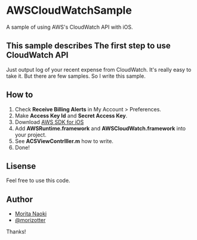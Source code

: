 AWSCloudWatchSample
===================

A sample of using AWS's CloudWatch API with iOS.

## This sample describes The first step to use CloudWatch API

Just output log of your recent expense from CloudWatch. It's really easy to take it. But there are few samples. So I write this sample.

## How to

1. Check **Receive Billing Alerts** in My Account > Preferences.
2. Make **Access Key Id** and **Secret Access Key**.
3. Download [AWS SDK for iOS](http://aws.amazon.com/sdkforios/)
4. Add **AWSRuntime.framework** and **AWSCloudWatch.framework** into your project.
6. See **ACSViewContrlller.m** how to write.
7. Done!

## Lisense

Feel free to use this code.

## Author

- [Morita Naoki](http://moritanaoki.org/)
- [@morizotter](http://twitter.com/morizotter)

Thanks!